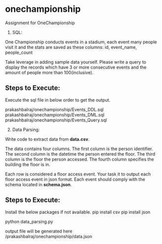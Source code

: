 # onechampionship
Assignment for OneChampionship

1. SQL: 

One Championship conducts events in a stadium, each event many people visit it and the stats are saved as these columns: id, event_name, people_count

Take leverage in adding sample data yourself.
Please write a query to display the records which have 3 or more consecutive events and the amount of people more than 100(inclusive).

Steps to Execute:
-----------------

Execute the sql file in below order to get the output.

prakashbalraj/onechampionship/Events_DDL.sql
prakashbalraj/onechampionship/Events_DML.sql
prakashbalraj/onechampionship/Events_Query.sql

2. Data Parsing: 

Write code to extract data from **data.csv**.

The data contains four columns. The first column is the person identifier. The second column is the datetime the person entered the floor. The third column is the floor the person accessed. The fourth column specifies the building the floor is in.

Each row is considered a floor access event. Your task it to output each floor access event in json format. Each event should comply with the schema located in **schema.json**.

Steps to Execute:
-----------------

Install the below packages if not available.
pip install csv
pip install json

python data_parsing.py

output file will be generated here /prakashbalraj/onechampionship/data.json
